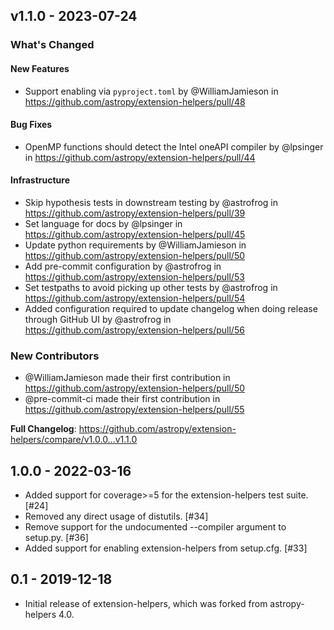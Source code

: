 ## v1.1.0 - 2023-07-24

<!-- Release notes generated using configuration in .github/release.yml at main -->
### What's Changed

#### New Features

- Support enabling via `pyproject.toml` by @WilliamJamieson in https://github.com/astropy/extension-helpers/pull/48

#### Bug Fixes

- OpenMP functions should detect the Intel oneAPI compiler by @lpsinger in https://github.com/astropy/extension-helpers/pull/44

#### Infrastructure

- Skip hypothesis tests in downstream testing by @astrofrog in https://github.com/astropy/extension-helpers/pull/39
- Set language for docs by @lpsinger in https://github.com/astropy/extension-helpers/pull/45
- Update python requirements by @WilliamJamieson in https://github.com/astropy/extension-helpers/pull/50
- Add pre-commit configuration by @astrofrog in https://github.com/astropy/extension-helpers/pull/53
- Set testpaths to avoid picking up other tests by @astrofrog in https://github.com/astropy/extension-helpers/pull/54
- Added configuration required to update changelog when doing release through GitHub UI by @astrofrog in https://github.com/astropy/extension-helpers/pull/56

### New Contributors

- @WilliamJamieson made their first contribution in https://github.com/astropy/extension-helpers/pull/50
- @pre-commit-ci made their first contribution in https://github.com/astropy/extension-helpers/pull/55

**Full Changelog**: https://github.com/astropy/extension-helpers/compare/v1.0.0...v1.1.0

## 1.0.0 - 2022-03-16

- Added support for coverage>=5 for the extension-helpers test suite. [#24]
- Removed any direct usage of distutils. [#34]
- Remove support for the undocumented --compiler argument to setup.py. [#36]
- Added support for enabling extension-helpers from setup.cfg. [#33]

## 0.1 - 2019-12-18

- Initial release of extension-helpers, which was forked from astropy-helpers 4.0.
